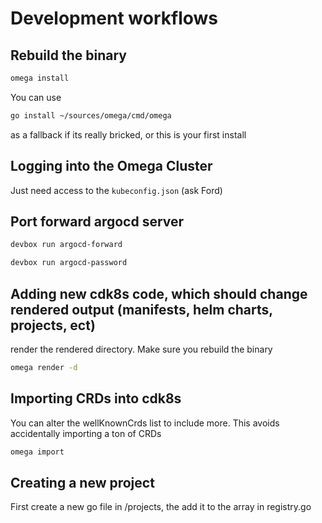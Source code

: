 # Development workflows


## Rebuild the binary
```sh
omega install
```

You can use 
```sh
go install ~/sources/omega/cmd/omega
```
as a fallback if its really bricked, or this is your first install

## Logging into the Omega Cluster
Just need access to the `kubeconfig.json` (ask Ford)

## Port forward argocd server
```sh
devbox run argocd-forward
```

```sh
devbox run argocd-password
```

## Adding new cdk8s code, which should change rendered output (manifests, helm charts, projects, ect)
render the rendered directory. Make sure you rebuild the binary
```sh
omega render -d
```


## Importing CRDs into cdk8s
You can alter the wellKnownCrds list to include more. This avoids accidentally importing a ton of CRDs
```sh
omega import
```


## Creating a new project
First create a new go file in /projects, the add it to the array in registry.go



